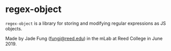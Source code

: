 # regex-object
`regex-object` is a library for storing and modifying regular expressions as JS objects.

Made by Jade Fung (fungj@reed.edu) in the mLab at Reed College in June 2019.
